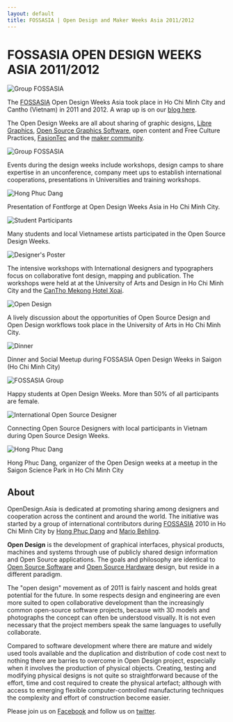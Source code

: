 ```yaml
---
layout: default
title: FOSSASIA | Open Design and Maker Weeks Asia 2011/2012
---
```


# FOSSASIA OPEN DESIGN WEEKS ASIA 2011/2012

![Group FOSSASIA](images/fossasia_group1.jpg "Group FOSSASIA")

The [FOSSASIA](http://fossasia.org/) Open Design Weeks Asia took place in Ho Chi Minh City and Cantho (Vietnam) in 2011 and 2012. A wrap up is on our [blog here](http://blog.fossasia.org/opendesignasia-weeks/).

The Open Design Weeks are all about sharing of graphic designs, [Libre Graphics](http://libregraphics.net/), [Open Source Graphics Software](https://libregraphicsmeeting.org), open content and Free Culture Practices, [FasionTec](http://fashiontec.org/) and the [maker community](http://meshcon.net/).

![Group FOSSASIA](images/fossasia_group2.jpg "Group FOSSASIA")

Events during the design weeks include workshops, design camps to share expertise in an unconference, company meet ups to establish international cooperations, presentations in Universities and training workshops.

![Hong Phuc Dang](images/hong_phuc.jpg "Hong Phuc Dang")

Presentation of Fontforge at Open Design Weeks Asia in Ho Chi Minh City.

![Student Participants](images/opendesigngathering1.jpg "Student Participants")

Many students and local Vietnamese artists participated in the Open Source Design Weeks.

![Designer's Poster](images/designers_poster.jpg "Designer's Poster")

The intensive workshops with International designers and typographers focus on collaborative font design, mapping and publication. The workshops were held at at the University of Arts and Design in Ho Chi Minh City and the [CanTho Mekong Hotel Xoai](http://hotelxoai.com).

![Open Design](images/OpenSourceDesign-QA.jpg "Open Design Questions and Answers")

A lively discussion about the opportunities of Open Source Design and Open Design workflows took place in the University of Arts in Ho Chi Minh City.

![Dinner](images/dinner.jpg "Dinner")

Dinner and Social Meetup during FOSSASIA Open Design Weeks in Saigon (Ho Chi Minh City)

![FOSSASIA Group](images/fossasia_group3.jpg "FOSSASIA Group")

Happy students at Open Design Weeks. More than 50% of all participants are female.

![International Open Source Designer](images/opendesignevent2.jpg "Open Source Designers")

Connecting Open Source Designers with local participants in Vietnam during Open Source Design Weeks.

![Hong Phuc Dang](images/hong_profile.jpg "Hong Phuc Dang")

Hong Phuc Dang, organizer of the Open Design weeks at a meetup in the Saigon Science Park in Ho Chi Minh City

## About

OpenDesign.Asia is dedicated at promoting sharing among designers and cooperation across the continent and around the world. The initiative was started by a group of international contributors during [FOSSASIA](http://fossasia.org) 2010 in Ho Chi Minh City by [Hong Phuc Dang](https://twitter.com/hpdang) and [Mario Behling](http://mariobehling.de). 

**Open Design** is the development of graphical interfaces, physical products, machines and systems through use of publicly shared design information and Open Source applications. The goals and philosophy are identical to [Open Source Software](http://en.wikipedia.org/wiki/Open_source) and [Open Source Hardware](http://en.wikipedia.org/wiki/Open_source_hardware) design, but reside in a different paradigm.

The "open design" movement as of 2011 is fairly nascent and holds great potential for the future. In some respects design and engineering are even more suited to open collaborative development than the increasingly common open-source software projects, because with 3D models and photographs the concept can often be understood visually. It is not even necessary that the project members speak the same languages to usefully collaborate. 

Compared to software development where there are mature and widely used tools available and the duplication and distribution of code cost next to nothing there are barries to overcome in Open Design project, especially when it involves the production of physical objects. Creating, testing and modifying physical designs is not quite so straightforward because of the effort, time and cost required to create the physical artefact; although with access to emerging flexible computer-controlled manufacturing techniques the complexity and effort of construction become easier.

Please join us on [Facebook](https://facebook.com/OpenDesignAsia) and follow us on [twitter](https://twitter.com/opdasia).
